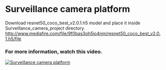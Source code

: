 # Surveillance camera platform

Download resnet50_coco_best_v2.0.1.h5 model and place it inside Surveillance_camera_project directory. http://www.mediafire.com/file/9f0bas3oh5io4nm/resnet50_coco_best_v2.0.1.h5/file 


### For more information, watch this video.</h3>

[![Surveillance camera platform](http://img.youtube.com/vi/ZxxlywMYHMc/0.jpg)](https://www.youtube.com/watch?v=ZxxlywMYHMc "Surveillance camera platform")

